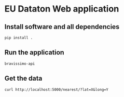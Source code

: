 # EU Dataton Web application

## Install software and all dependencies

    pip install .

## Run the application

    bravissimo-api

## Get the data

    curl http://localhost:5000/nearest/?lat=X&long=Y
